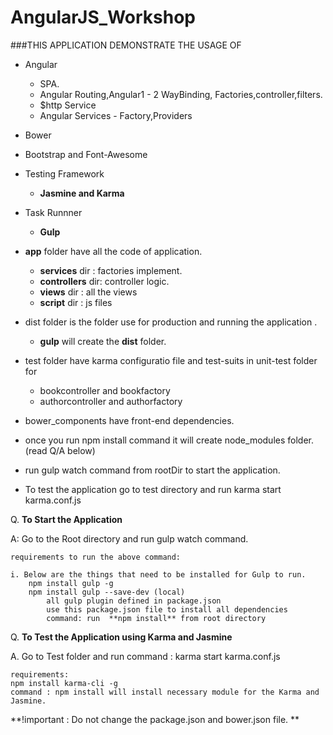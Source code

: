 # AngularJS_Workshop

###THIS APPLICATION DEMONSTRATE THE USAGE OF

* Angular
    *  SPA.
    *  Angular Routing,Angular1 - 2 WayBinding, Factories,controller,filters.
    *  $http Service
    *  Angular Services - Factory,Providers
* Bower
* Bootstrap and Font-Awesome
* Testing Framework
    * **Jasmine and Karma**
* Task Runnner
   * **Gulp**
    
* **app** folder have all the code of application.
  * **services** dir : factories implement.
  * **controllers** dir: controller logic.
  * **views** dir : all the views
  * **script** dir : js files

* dist folder is the folder use for production and running the application . 
   
   *  **gulp** will create the **dist** folder.

* test folder have karma configuratio file and test-suits in unit-test folder for
    
   *  bookcontroller and bookfactory
   *  authorcontroller and authorfactory

* bower_components have front-end dependencies.

* once you run npm install command it will create node_modules folder. (read Q/A below)

* run gulp watch command from rootDir to start the application.

* To test the application go to test directory and run karma start karma.conf.js   		


Q. **To Start the Application**

A: Go to the Root directory and run gulp watch command.

    requirements to run the above command:

    i. Below are the things that need to be installed for Gulp to run.
        npm install gulp -g
        npm install gulp --save-dev (local)
            all gulp plugin defined in package.json 
            use this package.json file to install all dependencies 
            command: run  **npm install** from root directory
        

Q. **To Test the Application using Karma and Jasmine**

A. Go to Test folder and run command : karma start karma.conf.js

    requirements:
    npm install karma-cli -g
    command : npm install will install necessary module for the Karma and Jasmine.
    

**!important : Do not change the package.json and bower.json file. **
